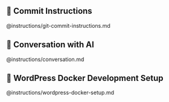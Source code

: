 
## 📝 Commit Instructions
@instructions/git-commit-instructions.md

## 💬 Conversation with AI
@instructions/conversation.md

## 🐳 WordPress Docker Development Setup
@instructions/wordpress-docker-setup.md
